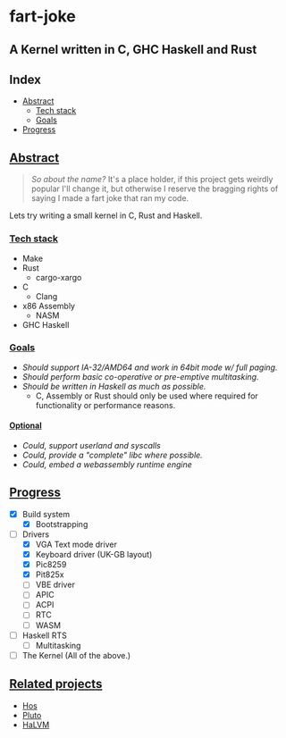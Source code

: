 # fart-joke
## A Kernel written in C, GHC Haskell and Rust

## Index

 - [Abstract](#Abstract)
   - [Tech stack](#Tech-stack)
   - [Goals](#Goals)
 - [Progress](#Progress)

## [Abstract](#Index)

> *So about the name?* It's a place holder, if this project gets weirdly
> popular I'll change it, but otherwise I reserve the bragging rights of
> saying I made a fart joke that ran my code.

Lets try writing a small kernel in C, Rust and Haskell.

### [Tech stack](#Abstract)

 - Make
 - Rust
   - cargo-xargo
 - C
   - Clang
 - x86 Assembly
   - NASM
 - GHC Haskell

### [Goals](#Abstract)

 - *Should support IA-32/AMD64 and work in 64bit mode w/ full paging.*
 - *Should perform basic co-operative or pre-emptive multitasking.*
 - *Should be written in Haskell as much as possible.*
   - C, Assembly or Rust should only be used where required for functionality or performance reasons.

#### [Optional](#Goals)

 - *Could, support userland and syscalls*
 - *Could, provide a "complete" libc where possible.*
 - *Could, embed a webassembly runtime engine*

## [Progress](#Index)

 - [x] Build system
     - [x] Bootstrapping

 - [ ] Drivers
    - [x] VGA Text mode driver
    - [x] Keyboard driver (UK-GB layout)
    - [x] Pic8259
    - [x] Pit825x
    - [ ] VBE driver
    - [ ] APIC
    - [ ] ACPI
    - [ ] RTC
    - [ ] WASM

 - [ ] Haskell RTS
     - [ ] Multitasking

 - [ ] The Kernel (All of the above.)

## [Related projects](#Index)

 - [Hos](https://github.com/tathougies/hos)
 - [Pluto](https://github.com/SamTebbs33/pluto)
 - [HaLVM](https://github.com/GaloisInc/HaLVM)
